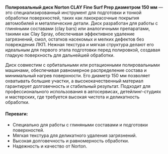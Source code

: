 **Полировальный диск Norton CLAY Fine Surf Prep диаметром 150 мм** — это специализированный инструмент для подготовки и тонкой обработки поверхностей, таких как лакокрасочные покрытия автомобилей и металлические детали. Диск разработан для работы с глиняными составами (clay bars) или аналогичными препаратами, такими как Clay Spray, обеспечивая эффективное удаление загрязнений, смол, остатков насекомых и мелких дефектов без повреждения ЛКП. Нежная текстура и мягкая структура делают его идеальным для первого этапа подготовки перед полировкой, создавая гладкую поверхность для дальнейшей обработки.

Диск совместим с орбитальными или ротационными полировальными машинами, обеспечивая равномерное распределение состава и минимальный нагрев поверхности. Его диаметр 150 мм позволяет охватывать большие участки, а высококачественный материал гарантирует долговечность и стабильный результат. Подходит для профессионального использования в автосервисах, детейлинг-студиях и мастерских, где требуется высокая чистота и деликатность обработки.

#### Переваги:

- Специально для работы с глиняными составами и подготовки поверхностей.
- Мягкая текстура для деликатного удаления загрязнений.
- Высокая долговечность и равномерность обработки.
- Надежность и качество от Norton.
